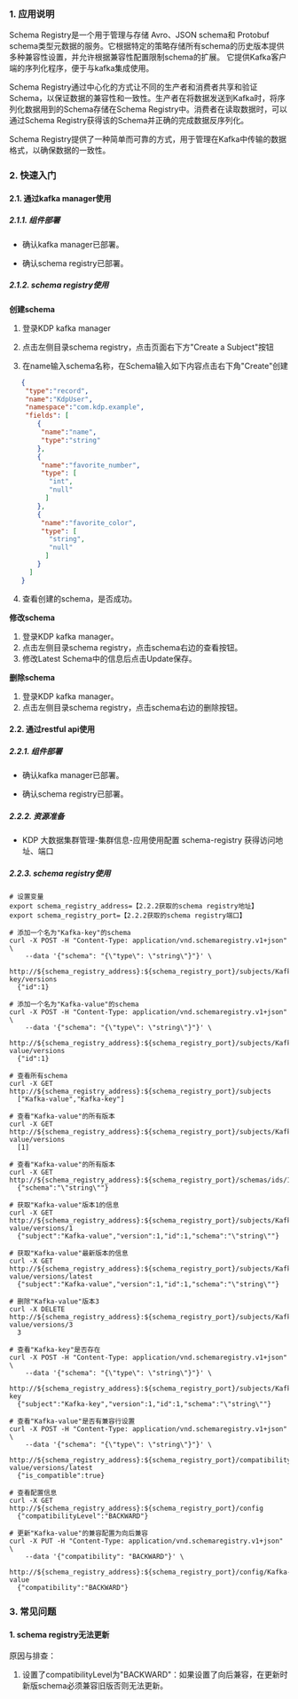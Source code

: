 ### 1. 应用说明

Schema Registry是一个用于管理与存储 Avro、JSON schema和 Protobuf schema类型元数据的服务。它根据特定的策略存储所有schema的历史版本提供多种兼容性设置，并允许根据兼容性配置限制schema的扩展。 它提供Kafka客户端的序列化程序，便于与kafka集成使用。

Schema Registry通过中心化的方式让不同的生产者和消费者共享和验证Schema，以保证数据的兼容性和一致性。生产者在将数据发送到Kafka时，将序列化数据用到的Schema存储在Schema Registry中。消费者在读取数据时，可以通过Schema Registry获得该的Schema并正确的完成数据反序列化。

Schema Registry提供了一种简单而可靠的方式，用于管理在Kafka中传输的数据格式，以确保数据的一致性。

### 2. 快速入门

#### 2.1. 通过kafka manager使用

##### 2.1.1. 组件部署

- 确认kafka manager已部署。

- 确认schema registry已部署。

##### 2.1.2. schema registry使用

**创建schema**

1. 登录KDP kafka manager

2. 点击左侧目录schema registry，点击页面右下方"Create a Subject"按钮

3. 在name输入schema名称，在Schema输入如下内容点击右下角"Create"创建

```json
   {
    "type":"record",
    "name":"KdpUser",
    "namespace":"com.kdp.example",
    "fields": [
       {
        "name":"name",
        "type":"string"
       },
       {
        "name":"favorite_number",
        "type": [
          "int",
          "null"
         ]
       },
       {
        "name":"favorite_color",
        "type": [
          "string",
          "null"
         ]
       }
     ]
   }
```

4. 查看创建的schema，是否成功。

**修改schema**

1. 登录KDP kafka manager。
2. 点击左侧目录schema registry，点击schema右边的查看按钮。
3. 修改Latest Schema中的信息后点击Update保存。

**删除schema**

1. 登录KDP kafka manager。
2. 点击左侧目录schema registry，点击schema右边的删除按钮。



#### 2.2. 通过restful api使用

##### 2.2.1. 组件部署

- 确认kafka manager已部署。

- 确认schema registry已部署。

##### 2.2.2. 资源准备

- KDP 大数据集群管理-集群信息-应用使用配置 schema-registry 获得访问地址、端口

##### 2.2.3. schema registry使用

```shell
# 设置变量
export schema_registry_address=【2.2.2获取的schema registry地址】
export schema_registry_port=【2.2.2获取的schema registry端口】

# 添加一个名为"Kafka-key"的schema
curl -X POST -H "Content-Type: application/vnd.schemaregistry.v1+json" \
    --data '{"schema": "{\"type\": \"string\"}"}' \
    http://${schema_registry_address}:${schema_registry_port}/subjects/Kafka-key/versions
  {"id":1}

# 添加一个名为"Kafka-value"的schema
curl -X POST -H "Content-Type: application/vnd.schemaregistry.v1+json" \
    --data '{"schema": "{\"type\": \"string\"}"}' \
     http://${schema_registry_address}:${schema_registry_port}/subjects/Kafka-value/versions
  {"id":1}

# 查看所有schema
curl -X GET http://${schema_registry_address}:${schema_registry_port}/subjects
  ["Kafka-value","Kafka-key"]

# 查看"Kafka-value"的所有版本
curl -X GET http://${schema_registry_address}:${schema_registry_port}/subjects/Kafka-value/versions
  [1]

# 查看"Kafka-value"的所有版本
curl -X GET http://${schema_registry_address}:${schema_registry_port}/schemas/ids/1
  {"schema":"\"string\""}

# 获取"Kafka-value"版本1的信息
curl -X GET http://${schema_registry_address}:${schema_registry_port}/subjects/Kafka-value/versions/1
  {"subject":"Kafka-value","version":1,"id":1,"schema":"\"string\""}

# 获取"Kafka-value"最新版本的信息
curl -X GET http://${schema_registry_address}:${schema_registry_port}/subjects/Kafka-value/versions/latest
  {"subject":"Kafka-value","version":1,"id":1,"schema":"\"string\""}

# 删除"Kafka-value"版本3
curl -X DELETE http://${schema_registry_address}:${schema_registry_port}/subjects/Kafka-value/versions/3
  3

# 查看"Kafka-key"是否存在
curl -X POST -H "Content-Type: application/vnd.schemaregistry.v1+json" \
    --data '{"schema": "{\"type\": \"string\"}"}' \
    http://${schema_registry_address}:${schema_registry_port}/subjects/Kafka-key
  {"subject":"Kafka-key","version":1,"id":1,"schema":"\"string\""}

# 查看"Kafka-value"是否有兼容行设置
curl -X POST -H "Content-Type: application/vnd.schemaregistry.v1+json" \
    --data '{"schema": "{\"type\": \"string\"}"}' \
    http://${schema_registry_address}:${schema_registry_port}/compatibility/subjects/Kafka-value/versions/latest
  {"is_compatible":true}

# 查看配置信息
curl -X GET http://${schema_registry_address}:${schema_registry_port}/config
  {"compatibilityLevel":"BACKWARD"}

# 更新"Kafka-value"的兼容配置为向后兼容
curl -X PUT -H "Content-Type: application/vnd.schemaregistry.v1+json" \
    --data '{"compatibility": "BACKWARD"}' \
    http://${schema_registry_address}:${schema_registry_port}/config/Kafka-value
  {"compatibility":"BACKWARD"}
```

### 3. 常见问题

#### 1. schema registry无法更新

原因与排查：

1. 设置了compatibilityLevel为"BACKWARD"：如果设置了向后兼容，在更新时新版schema必须兼容旧版否则无法更新。



